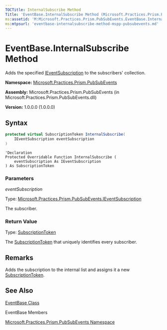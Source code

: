 ```yaml
---
TOCTitle: InternalSubscribe Method
Title: 'EventBase.InternalSubscribe Method (Microsoft.Practices.Prism.PubSubEvents)'
ms:assetid: 'M:Microsoft.Practices.Prism.PubSubEvents.EventBase.InternalSubscribe(Microsoft.Practices.Prism.PubSubEvents.IEventSubscription)'
ms:mtpsurl: 'eventbase-internalsubscribe-method-mspp-pubsubevents.md'
---
```


# EventBase.InternalSubscribe Method

Adds the specified [IEventSubscription](/patterns-practices/reference/mspp-mvvm-namespace.ieventsubscription) to the subscribers' collection.

**Namespace:** [Microsoft.Practices.Prism.PubSubEvents](/patterns-practices/reference/mspp-mvvm-namespace)

**Assembly:** Microsoft.Practices.Prism.PubSubEvents (in Microsoft.Practices.Prism.PubSubEvents.dll)

**Version:** 1.0.0.0 (1.0.0.0)

## Syntax

```C#
protected virtual SubscriptionToken InternalSubscribe(
	IEventSubscription eventSubscription
)
```

```VB
'Declaration
Protected Overridable Function InternalSubscribe ( 
	eventSubscription As IEventSubscription
) As SubscriptionToken
```

### Parameters

*eventSubscription*

Type: [Microsoft.Practices.Prism.PubSubEvents.IEventSubscription](/patterns-practices/reference/mspp-mvvm-namespace.ieventsubscription)

The subscriber.

### Return Value

Type: [SubscriptionToken](/patterns-practices/reference/mspp-mvvm-namespace.subscriptiontoken)

The [SubscriptionToken](/patterns-practices/reference/mspp-mvvm-namespace.subscriptiontoken) that uniquely identifies every subscriber.

## Remarks

Adds the subscription to the internal list and assigns it a new [SubscriptionToken](/patterns-practices/reference/mspp-mvvm-namespace.subscriptiontoken).

## See Also

[EventBase Class](/patterns-practices/reference/mspp-mvvm-namespace.eventbase)

EventBase Members

[Microsoft.Practices.Prism.PubSubEvents Namespace](/patterns-practices/reference/mspp-mvvm-namespace)
